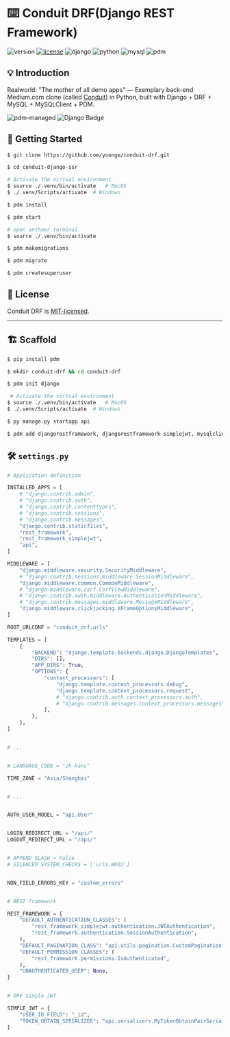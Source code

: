 # ⌨️ Conduit DRF(Django REST Framework)

![version](https://img.shields.io/badge/version-0.2.0-green) [![license](https://img.shields.io/badge/license-MIT-blue)](./LICENSE) ![django](https://img.shields.io/badge/django-4.2.11-113229) ![python](https://img.shields.io/badge/python-%3E%3D3.12.3-3776ab) ![mysql](https://img.shields.io/badge/mysql-8.3.0-02758f) ![pdm](https://img.shields.io/badge/pdm-2.15.1-ac75d7)


## 💡 Introduction

Realworld: "The mother of all demo apps" — Exemplary back-end Medium.com clone (called [Conduit](https://github.com/yoonge/conduit-drf)) in Python, built with Django + DRF + MySQL + MySQLClient + PDM.

![pdm-managed](https://img.shields.io/badge/pdm-managed-blueviolet)
![Django Badge](https://img.shields.io/badge/django-4?logo=django&labelColor=%23092E20&color=white)


## 🔰 Getting Started

```sh
$ git clone https://github.com/yoonge/conduit-drf.git

$ cd conduit-django-ssr

# Activate the virtual environment
$ source ./.venv/bin/activate   # MacOS
$ ./.venv/Scripts/activate  # Windows

$ pdm install

$ pdm start

# open anthoer terminal
$ source ./.venv/bin/activate

$ pdm makemigrations

$ pdm migrate

$ pdm createsuperuser
```


<!-- ## 📁 Index -->


<!-- ## ⚡ Features -->


<!-- ## 📌 TODO -->


## 📄 License

Conduit DRF is [MIT-licensed](./LICENSE).


<!-- ## 🔗 Links -->


----


## 🏗️ Scaffold

```sh
$ pip install pdm

$ mkdir conduit-drf && cd conduit-drf

$ pdm init django

 # Activate the virtual environment
$ source ./.venv/bin/activate   # MacOS
$ ./.venv/Scripts/activate  # Windows

$ py manage.py startapp api

$ pdm add djangorestframework, djangorestframework-simplejwt, mysqlclient
```

## 🛠️ `settings.py`

```py
# Application definition

INSTALLED_APPS = [
    # "django.contrib.admin",
    # "django.contrib.auth",
    # "django.contrib.contenttypes",
    # "django.contrib.sessions",
    # "django.contrib.messages",
    "django.contrib.staticfiles",
    "rest_framework",
    "rest_framework_simplejwt",
    "api",
]

MIDDLEWARE = [
    "django.middleware.security.SecurityMiddleware",
    # "django.contrib.sessions.middleware.SessionMiddleware",
    "django.middleware.common.CommonMiddleware",
    # "django.middleware.csrf.CsrfViewMiddleware",
    # "django.contrib.auth.middleware.AuthenticationMiddleware",
    # "django.contrib.messages.middleware.MessageMiddleware",
    "django.middleware.clickjacking.XFrameOptionsMiddleware",
]

ROOT_URLCONF = "conduit_drf.urls"

TEMPLATES = [
    {
        "BACKEND": "django.template.backends.django.DjangoTemplates",
        "DIRS": [],
        "APP_DIRS": True,
        "OPTIONS": {
            "context_processors": [
                "django.template.context_processors.debug",
                "django.template.context_processors.request",
                # "django.contrib.auth.context_processors.auth",
                # "django.contrib.messages.context_processors.messages",
            ],
        },
    },
]


# ...


# LANGUAGE_CODE = "zh-hans"

TIME_ZONE = "Asia/Shanghai"


# ...


AUTH_USER_MODEL = "api.User"


LOGIN_REDIRECT_URL = "/api/"
LOGOUT_REDIRECT_URL = "/api/"


# APPEND_SLASH = False
# SILENCED_SYSTEM_CHECKS = ['urls.W002']


NON_FIELD_ERRORS_KEY = "custom_errors"


# REST framework

REST_FRAMEWORK = {
    "DEFAULT_AUTHENTICATION_CLASSES": (
        "rest_framework_simplejwt.authentication.JWTAuthentication",
        "rest_framework.authentication.SessionAuthentication",
    ),
    "DEFAULT_PAGINATION_CLASS": "api.utils.pagination.CustomPagination",
    "DEFAULT_PERMISSION_CLASSES": (
        "rest_framework.permissions.IsAuthenticated",
    ),
    "UNAUTHENTICATED_USER": None,
}


# DRF Simple JWT

SIMPLE_JWT = {
    "USER_ID_FIELD": "_id",
    "TOKEN_OBTAIN_SERIALIZER": "api.serializers.MyTokenObtainPairSerializer",
}
```
